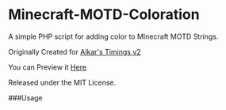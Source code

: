 # Minecraft-MOTD-Coloration

A simple PHP script for adding color to MInecraft MOTD Strings.

Originally Created for [Aikar's Timings v2](https://github.com/aikar/timings)

You can Preview it [Here](http://domnian.com/MOTDColor/)

Released under the MIT License.

###Usage
<?=color('[MOTD]'); ?>

